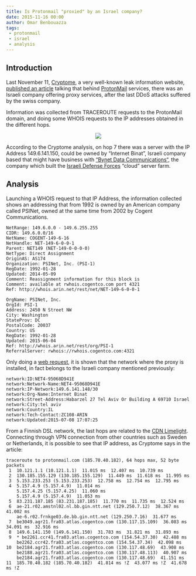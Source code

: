 ```yaml
---
title: Is Protonmail "proxied" by an Israel company?
date: 2015-11-16 00:00
author: Omar Benbouazza
tags:
 - protonmail
 - israel
 - analysis
---
```

## Introduction

Last November 11, [Cryptome](http://www.cryptome.org/), a very well-known leak information website, [published an article](https://cryptome.org/2015/11/protonmail-ddos.htm) talking that behind [ProtonMail](https://protonmail.com/) services, there was an Israeli company offering proxy services, after the last DDoS attacks suffered by the swiss company.

Information was collected from TRACEROUTE requests to the ProtonMail domain, and doing some WHOIS requests to the IP addresses obtained in the different hops.

<p align="center">
  <img src="https://i.imgur.com/wicJJL4.jpg"/>
</p>

According to the Cryptome analysis, on hop 7 there was a server with the IP Address 149.6.141.150, could be owned by “Internet Binat”, Israeli company based that might have business with [“Bynet Data Communications“](http://www.bynet.co.il/en/expertise/defense/), the company which built the [Israeli Defense Forces](http://www.israeldefense.co.il/en/content/defense-sector-will-switch-cloud-computing-nevertheless) “cloud” server farm.

## Analysis

Launching a WHOIS request to that IP Address, the information collected shows an addressing that from 1992 is owned by an American company called PSINet, owned at the same time from 2002 by Cogent Communications.

```
NetRange: 149.6.0.0 - 149.6.255.255
CIDR: 149.6.0.0/16
NetName: COGENT-149-6-16
NetHandle: NET-149-6-0-0-1
Parent: NET149 (NET-149-0-0-0-0)
NetType: Direct Assignment
OriginAS: AS174
Organization: PSINet, Inc. (PSI-1)
RegDate: 1992-01-28
Updated: 2014-05-09
Comment: Reassignment information for this block is
Comment: available at rwhois.cogentco.com port 4321
Ref: http://whois.arin.net/rest/net/NET-149-6-0-0-1

OrgName: PSINet, Inc.
OrgId: PSI-1
Address: 2450 N Street NW
City: Washington
StateProv: DC
PostalCode: 20037
Country: US
RegDate: 1992-01-28
Updated: 2015-06-04
Ref: http://whois.arin.net/rest/org/PSI-1
ReferralServer: rwhois://rwhois.cogentco.com:4321
```

Only doing a [web request](http://www.predkosci.pl/ipinfo,149.6.141.150), it is shown that the network where the proxy is installed, in fact belongs to the Israeli company mentioned previously:

```
network:ID:NET4-95068D941E
network:Network-Name:NET4-95068D941E
network:IP-Network:149.6.141.148/30
network:Org-Name:Internet Binat
network:Street-Address:Habarzel 27 Tel Aviv Or Building A 69710 Israel
network:City:tel aviv
network:Country:IL
network:Tech-Contact:ZC108-ARIN
network:Updated:2015-07-08 17:07:25
```

From a Finnish DSL network, the last hops are related to the [CDN Limelight](https://www.limelight.com/). Connecting through  VPN connection from other countries such as Sweden or Netherlands, it is possible to see that IP address, as Cryptome says in the article:

```
traceroute to protonmail.com (185.70.40.182), 64 hops max, 52 byte packets
 1  10.121.1.1 (10.121.1.1)  11.015 ms  12.407 ms  10.739 ms
 2  130.185.155.129 (130.185.155.129)  11.449 ms  11.618 ms  11.995 ms
 3  5.153.233.253 (5.153.233.253)  12.758 ms  12.754 ms  12.795 ms
 4  5.157.4.9 (5.157.4.9)  11.014 ms
    5.157.4.25 (5.157.4.25)  11.060 ms
    5.157.4.9 (5.157.4.9)  11.053 ms
 5  83.231.187.185 (83.231.187.185)  11.770 ms  11.735 ms  12.524 ms
 6  ae-21.r02.amstnl02.nl.bb.gin.ntt.net (129.250.7.12)  38.367 ms  41.002 ms
    ae-6.r02.frnkge03.de.bb.gin.ntt.net (129.250.7.16)  31.677 ms
 7  be3049.agr21.fra03.atlas.cogentco.com (130.117.15.109)  36.083 ms  34.091 ms  32.916 ms
 8  149.6.141.150 (149.6.141.150)  31.783 ms  31.821 ms  31.893 ms
 9  * be2261.ccr41.fra03.atlas.cogentco.com (154.54.37.30)  42.488 ms
    be2262.ccr42.fra03.atlas.cogentco.com (154.54.37.34)  42.098 ms
10  be2184.agr21.fra03.atlas.cogentco.com (130.117.48.69)  43.908 ms
    be2188.agr21.fra03.atlas.cogentco.com (130.117.48.113)  40.907 ms
    be2184.agr21.fra03.atlas.cogentco.com (130.117.48.69)  41.151 ms
11  185.70.40.182 (185.70.40.182)  41.814 ms !Z  43.077 ms !Z  41.678 ms !Z
```
